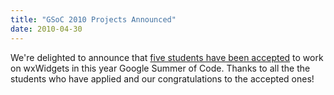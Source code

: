 ```yaml
---
title: "GSoC 2010 Projects Announced"
date: 2010-04-30
---
```


We're delighted to announce that [five students have been accepted][1] to work
on wxWidgets in this year Google Summer of Code. Thanks to all the the students
who have applied and our congratulations to the accepted ones!

[1]: http://wxwidgets.blogspot.com/2010/04/gsoc-2010-projects-announced.html